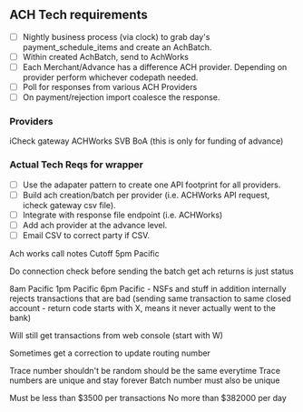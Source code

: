 ## ACH Tech requirements

- [ ] Nightly business process (via clock) to grab day's payment_schedule_items
and create an AchBatch.
- [ ] Within created AchBatch, send to AchWorks
- [ ] Each Merchant/Advance has a difference ACH provider. Depending on provider
perform whichever codepath needed.
- [ ] Poll for responses from various ACH Providers
- [ ] On payment/rejection import coalesce the response.

### Providers
iCheck gateway
ACHWorks
SVB
BoA (this is only for funding of advance)

### Actual Tech Reqs for wrapper
- [ ] Use the adapater pattern to create one API footprint for all providers.
- [ ] Build ach creation/batch per provider (i.e. ACHWorks API request, icheck gateway csv file).
- [ ] Integrate with response file endpoint (i.e. ACHWorks)
- [ ] Add ach provider at the advance level.
- [ ] Email CSV to correct party if CSV.

Ach works call notes
Cutoff 5pm Pacific

Do connection check before sending the batch
get ach returns is just status

8am Pacific
1pm Pacific
6pm Pacific - NSFs and stuff in addition
internally rejects transactions that are bad (sending same transaction to same closed account - return code starts with X, means it never actually went to the bank)

Will still get transactions from web console (start with W)

Sometimes get a correction to update routing number

Trace number shouldn't be random should be the same everytime
Trace numbers are unique and stay forever
Batch number must also be unique

Must be less than $3500 per transactions
No more than $382000 per day
